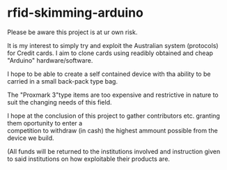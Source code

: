 # rfid-skimming-arduino

Please be aware this project is at ur own risk.

It is my interest to simply try and exploit the Australian system (protocols) for Credit cards. I aim to clone cards using readibly
obtained and cheap "Arduino" hardware/software.
 
I hope to be able to create a self contained device with tha ability to be carried in a small back-pack type bag.

The "Proxmark 3"type items are too expensive and restrictive in nature to suit the changing needs of this field.

I hope at the conclusion of this project to gather contributors etc. granting them oportunity to enter a \
competition to withdraw (in cash) the highest ammount possible from the device we build.

(All funds will be returned to the institutions involved and instruction given to said institutions on how
exploitable their products are.